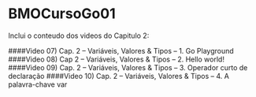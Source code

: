 # BMOCursoGo01

Inclui o conteudo dos videos do Capitulo 2:

####Video 07) Cap. 2 – Variáveis, Valores & Tipos – 1. Go Playground
####Video 08) Cap 2 – Variáveis, Valores & Tipos – 2. Hello world!    
####Video 09) Cap. 2 – Variáveis, Valores & Tipos – 3. Operador curto de declaração
####Video 10) Cap. 2 – Variáveis, Valores & Tipos – 4. A palavra-chave var

